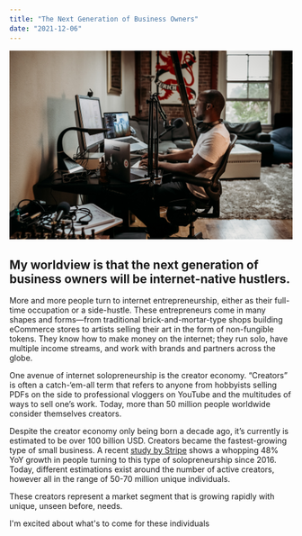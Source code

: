 ```yaml
---
title: "The Next Generation of Business Owners"
date: "2021-12-06"
---
```


![photo](creators-at-work.jpg)

## My worldview is that the next generation of business owners will be internet-native hustlers.

More and more people turn to internet entrepreneurship, either as their full-time occupation or a side-hustle. These entrepreneurs come in many shapes and forms—from traditional brick-and-mortar-type shops building eCommerce stores to artists selling their art in the form of non-fungible tokens. They know how to make money on the internet; they run solo, have multiple income streams, and work with brands and partners across the globe.

One avenue of internet solopreneurship is the creator economy. “Creators” is often a catch-‘em-all term that refers to anyone from hobbyists selling PDFs on the side to professional vloggers on YouTube and the multitudes of ways to sell one’s work. Today, more than 50 million people worldwide consider themselves creators.

Despite the creator economy only being born a decade ago, it’s currently is estimated to be over 100 billion USD. Creators became the fastest-growing type of small business. A recent [study by Stripe](https://stripe.com/blog/creator-economy) shows a whopping 48% YoY growth in people turning to this type of solopreneurship since 2016. Today, different estimations exist around the number of active creators, however all in the range of 50-70 million unique individuals. 

These creators represent a market segment that is growing rapidly with unique, unseen before, needs. 

I'm excited about what's to come for these individuals
